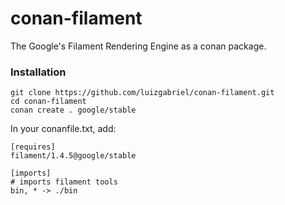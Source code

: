 # conan-filament
The Google's Filament Rendering Engine as a conan package.

### Installation

```
git clone https://github.com/luizgabriel/conan-filament.git
cd conan-filament
conan create . google/stable
```

In your conanfile.txt, add:
```
[requires]
filament/1.4.5@google/stable

[imports]
# imports filament tools
bin, * -> ./bin
```
